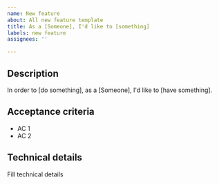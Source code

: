 ```yaml
---
name: New feature
about: All new feature template
title: As a [Someone], I'd like to [something]
labels: new feature
assignees: ''

---
```


## Description
In order to [do something], as a [Someone], I'd like to [have something].

## Acceptance criteria
- AC 1
- AC 2

## Technical details
Fill technical details
